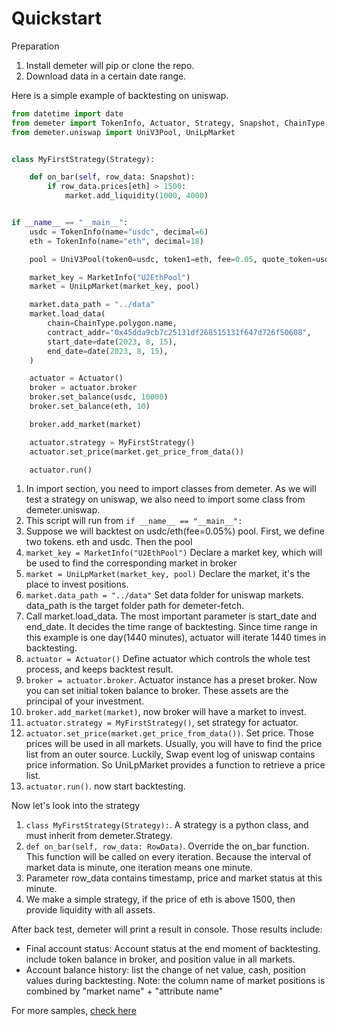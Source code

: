 # Quickstart

Preparation

1. Install demeter will pip or clone the repo.
2. Download data in a certain date range.

Here is a simple example of backtesting on uniswap.

```python
from datetime import date
from demeter import TokenInfo, Actuator, Strategy, Snapshot, ChainType, MarketInfo
from demeter.uniswap import UniV3Pool, UniLpMarket


class MyFirstStrategy(Strategy):

    def on_bar(self, row_data: Snapshot):
        if row_data.prices[eth] > 1500:
            market.add_liquidity(1000, 4000)


if __name__ == "__main__":
    usdc = TokenInfo(name="usdc", decimal=6)
    eth = TokenInfo(name="eth", decimal=18)

    pool = UniV3Pool(token0=usdc, token1=eth, fee=0.05, quote_token=usdc)

    market_key = MarketInfo("U2EthPool")
    market = UniLpMarket(market_key, pool)

    market.data_path = "../data"
    market.load_data(
        chain=ChainType.polygon.name,
        contract_addr="0x45dda9cb7c25131df268515131f647d726f50608",
        start_date=date(2023, 8, 15),
        end_date=date(2023, 8, 15),
    )

    actuator = Actuator()
    broker = actuator.broker
    broker.set_balance(usdc, 10000)
    broker.set_balance(eth, 10)

    broker.add_market(market)

    actuator.strategy = MyFirstStrategy()
    actuator.set_price(market.get_price_from_data())

    actuator.run()

```

1. In import section, you need to import classes from demeter. As we will test a strategy on uniswap, we also need to
   import some class from demeter.uniswap.
1. This script will run from ```if __name__ == "__main__":```
1. Suppose we will backtest on usdc/eth(fee=0.05%) pool. First, we define two tokens. eth and usdc. Then the pool
1. ```market_key = MarketInfo("U2EthPool")``` Declare a market key, which will be used to find the corresponding market
   in broker
1. ```market = UniLpMarket(market_key, pool)``` Declare the market, it's the place to invest positions.
1. ```market.data_path = "../data"``` Set data folder for uniswap markets. data_path is the target folder path for
   demeter-fetch.
1. Call market.load_data. The most important parameter is start_date and end_date. It decides the time range of
   backtesting. Since time range in this example is one day(1440 minutes), actuator will iterate 1440 times in
   backtesting.
1. ```actuator = Actuator()``` Define actuator which controls the whole test process, and keeps backtest result.
1. ```broker = actuator.broker```. Actuator instance has a preset broker. Now you can set initial token balance to broker. These assets are the principal of
   your investment.
1. ```broker.add_market(market)```, now broker will have a market to invest.
1. ```actuator.strategy = MyFirstStrategy()```, set strategy for actuator.
1. ```actuator.set_price(market.get_price_from_data())```. Set price. Those prices will be used in all markets. Usually,
   you will have to find the price list from an outer source. Luckily, Swap event log of uniswap contains price
   information. So UniLpMarket provides a function to retrieve a price list.
1. ```actuator.run()```. now start backtesting.

Now let's look into the strategy

1. ```class MyFirstStrategy(Strategy):```. A strategy is a python class, and must inherit from demeter.Strategy.
2. ```def on_bar(self, row_data: RowData)```. Override the on_bar function. This function will be called on every
   iteration. Because the interval of market data is minute, one iteration means one minute.
3. Parameter row_data contains timestamp, price and market status at this minute.
4. We make a simple strategy, if the price of eth is above 1500, then provide liquidity with all assets.

After back test, demeter will print a result in console. Those results include:

* Final account status: Account status at the end moment of backtesting. include token balance in broker, and position
  value in all markets.
* Account balance history: list the change of net value, cash, position values during backtesting. Note: the column name
  of market positions is combined by "market name" + "attribute name"

For more samples, [check here](https://github.com/zelos-alpha/demeter/tree/master/samples)
